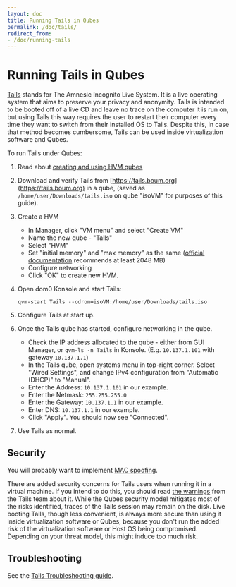 ```yaml
---
layout: doc
title: Running Tails in Qubes
permalink: /doc/tails/
redirect_from:
- /doc/running-tails
---
```


Running Tails in Qubes
============================

[Tails](https://tails.boum.org) stands for The Amnesic Incognito Live System. 
It is a live operating system that aims to preserve your privacy and anonymity. 
Tails is intended to be booted off of a live CD and leave no trace on the computer it is run on, but using Tails this way requires the user to restart their computer every time they want to switch from their installed OS to Tails. 
Despite this, in case that method becomes cumbersome, Tails can be used inside virtualization software and Qubes.

To run Tails under Qubes:

1.  Read about [creating and using HVM qubes](https://www.qubes-os.org/doc/hvm/)

2.  Download and verify Tails from [https://tails.boum.org](https://tails.boum.org) in a qube, (saved as `/home/user/Downloads/tails.iso` on qube "isoVM" for purposes of this guide).

3.  Create a HVM

    - In Manager, click "VM menu" and select "Create VM"
    - Name the new qube - "Tails"
    - Select "HVM"
    - Set "initial memory" and "max memory" as the same ([official documentation](https://tails.boum.org/doc/about/requirements/index.en.html) recommends at least 2048 MB)
    - Configure networking
    - Click "OK" to create new HVM.

4.  Open dom0 Konsole and start Tails:

        qvm-start Tails --cdrom=isoVM:/home/user/Downloads/tails.iso

5.  Configure Tails at start up.

6.  Once the Tails qube has started, configure networking in the qube.

    -  Check the IP address allocated to the qube - either from GUI Manager, or ```qvm-ls -n Tails``` in Konsole. (E.g. `10.137.1.101` with gateway `10.137.1.1`)
    -  In the Tails qube, open systems menu in top-right corner. Select "Wired Settings", and change  IPv4 configuration from "Automatic (DHCP)" to "Manual".
    -  Enter the Address:   `10.137.1.101`  in our example.
    -  Enter the Netmask:   `255.255.255.0`
    -  Enter the Gateway:   `10.137.1.1`  in our example.
    -  Enter DNS:           `10.137.1.1`  in our example.
    -  Click "Apply". You should now see "Connected".

7.  Use Tails as normal.

## Security
You will probably want to implement [MAC spoofing](https://www.qubes-os.org/doc/anonymizing-your-mac-address/).

There are added security concerns for Tails users when running it in a virtual machine.
If you intend to do this, you should read [the warnings](https://tails.boum.org/doc/advanced_topics/virtualization/) from the Tails team about it.
While the Qubes security model mitigates most of the risks identified, traces of the Tails session may remain on the disk.
Live booting Tails, though less convenient, is always more secure than using it inside virtualization software or Qubes, because you don't run the added risk of the virtualization software or Host OS being compromised.
Depending on your threat model, this might induce too much risk.

## Troubleshooting

See the [Tails Troubleshooting guide](https://www.qubes-os.org/doc/tails-troubleshooting/).

